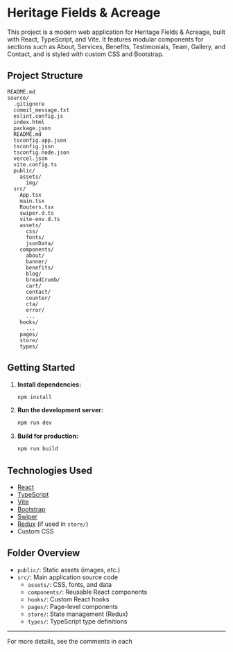 # Heritage Fields & Acreage

This project is a modern web application for Heritage Fields & Acreage, built with React, TypeScript, and Vite. It features modular components for sections such as About, Services, Benefits, Testimonials, Team, Gallery, and Contact, and is styled with custom CSS and Bootstrap.

## Project Structure

```
README.md
source/
  .gitignore
  commit_message.txt
  eslint.config.js
  index.html
  package.json
  README.md
  tsconfig.app.json
  tsconfig.json
  tsconfig.node.json
  vercel.json
  vite.config.ts
  public/
    assets/
      img/
  src/
    App.tsx
    main.tsx
    Routers.tsx
    swiper.d.ts
    vite-env.d.ts
    assets/
      css/
      fonts/
      jsonData/
    components/
      about/
      banner/
      benefits/
      blog/
      breadCrumb/
      cart/
      contact/
      counter/
      cta/
      error/
      ...
    hooks/
      ...
    pages/
    store/
    types/
```

## Getting Started

1. **Install dependencies:**
   ```sh
   npm install
   ```

2. **Run the development server:**
   ```sh
   npm run dev
   ```

3. **Build for production:**
   ```sh
   npm run build
   ```

## Technologies Used

- [React](https://react.dev/)
- [TypeScript](https://www.typescriptlang.org/)
- [Vite](https://vitejs.dev/)
- [Bootstrap](https://getbootstrap.com/)
- [Swiper](https://swiperjs.com/)
- [Redux](https://redux.js.org/) (if used in `store/`)
- Custom CSS

## Folder Overview

- `public/`: Static assets (images, etc.)
- `src/`: Main application source code
  - `assets/`: CSS, fonts, and data
  - `components/`: Reusable React components
  - `hooks/`: Custom React hooks
  - `pages/`: Page-level components
  - `store/`: State management (Redux)
  - `types/`: TypeScript type definitions

---

For more details, see the comments in each
